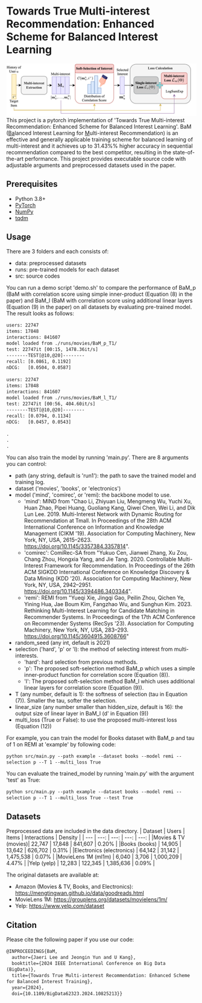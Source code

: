 # Towards True Multi-interest Recommendation: Enhanced Scheme for Balanced Interest Learning

![BaM](BaM.png)
This project is a pytorch implementation of 'Towards True Multi-interest Recommendation: Enhanced Scheme for Balanced Interest Learning'.
BaM (<U/>Ba</U>lanced Interest Learning for <U/>M</U>ulti-interest Recommendation) is an effective and generally applicable training scheme for balanced learning of multi-interest and it achieves up to 31.43%% higher accuracy in sequential recommendation compared to the best competitor, resulting in the state-of-the-art performance.
This project provides executable source code with adjustable arguments and preprocessed datasets used in the paper.

## Prerequisites

- Python 3.8+
- [PyTorch](https://pytorch.org/)
- [NumPy](https://numpy.org/)
- [tqdm](https://tqdm.github.io/)

## Usage

There are 3 folders and each consists of:
- data: preprocessed datasets
- runs: pre-trained models for each dataset
- src: source codes

You can run a demo script 'demo.sh' to compare the performance of BaM_p (BaM with correlation score using simple inner-product (Equation (8) in the paper) and BaM_l (BaM with correlation score using additional linear layers (Equation (9) in the paper) on all datasets by evaluating pre-trained model.
The result looks as follows:
```
users: 22747
items: 17848
interactions: 841607
model loaded from ./runs/movies/BaM_p_T1/
test: 22747it [00:15, 1478.36it/s]
--------TEST[@10,@20]--------
recall: [0.0861, 0.1192]
nDCG:   [0.0504, 0.0587]

users: 22747
items: 17848
interactions: 841607
model loaded from ./runs/movies/BaM_l_T1/
test: 22747it [00:56, 404.60it/s]
--------TEST[@10,@20]--------
recall: [0.0794, 0.1134]
nDCG:   [0.0457, 0.0543]

.
.
.

```

You can also train the model by running 'main.py'.
There are 8 arguments you can control:
- path (any string, default is 'run1'): the path to save the trained model and training log.
- dataset ('movies', 'books', or 'electronics')
- model ('mind', 'comirec', or 'remi): the backbone model to use.
    * 'mind': MIND from "Chao Li, Zhiyuan Liu, Mengmeng Wu, Yuchi Xu, Huan Zhao, Pipei Huang, Guoliang Kang, Qiwei Chen, Wei Li, and Dik Lun Lee. 2019. Multi-Interest Network with Dynamic Routing for Recommendation at Tmall. In Proceedings of the 28th ACM International Conference on Information and Knowledge Management (CIKM '19). Association for Computing Machinery, New York, NY, USA, 2615–2623. https://doi.org/10.1145/3357384.3357814".
    * 'comirec': ComiRec-SA from "Yukuo Cen, Jianwei Zhang, Xu Zou, Chang Zhou, Hongxia Yang, and Jie Tang. 2020. Controllable Multi-Interest Framework for Recommendation. In Proceedings of the 26th ACM SIGKDD International Conference on Knowledge Discovery & Data Mining (KDD '20). Association for Computing Machinery, New York, NY, USA, 2942–2951. https://doi.org/10.1145/3394486.3403344".
    * 'remi': REMI from "Yueqi Xie, Jingqi Gao, Peilin Zhou, Qichen Ye, Yining Hua, Jae Boum Kim, Fangzhao Wu, and Sunghun Kim. 2023. Rethinking Multi-Interest Learning for Candidate Matching in Recommender Systems. In Proceedings of the 17th ACM Conference on Recommender Systems (RecSys '23). Association for Computing Machinery, New York, NY, USA, 283–293. https://doi.org/10.1145/3604915.3608766"
- random_seed (any int, default is 2021)
- selection ('hard', 'p' or 'l): the method of selecting interest from multi-interests.
    * 'hard': hard selection from previous methods.
    * 'p': The proposed soft-selection method BaM_p which uses a simple inner-product function for correlation score (Equation (8)).
    * 'l': The proposed soft-selection method BaM_l which uses additional linear layers for correlation score (Equation (9)).
- T (any number, default is 1): the softness of selection (tau in Equation (7)). Smaller the tau, softer the selection.
- linear_size (any number smaller than hidden_size, default is 16): the output size of linear layer in BaM_l (d' in Equation (9))
- multi_loss (True or False): to use the proposed multi-interest loss (Equation (12))

For example, you can train the model for Books dataset with BaM_p and tau of 1 on REMI at 'example' by following code:
```
python src/main.py --path example --dataset books --model remi --selection p --T 1 --multi_loss True
```

You can evaluate the trained_model by running 'main.py' with the argument 'test' as True:
```
python src/main.py --path example --dataset books --model remi --selection p --T 1 --multi_loss True --test True
```

## Datasets
Preprocessed data are included in the data directory.
| Dataset | Users | Items | Interactions | Density |
| --- | ---: | ---: | ---: | ---: |
|Movies & TV (movies)| 22,747 | 17,848 | 841,607 | 0.20% |
|Books (books) | 14,905 | 13,642 | 626,702 | 0.31% |
|Electronics (electronics) | 64,142 | 31,142 | 1,475,538 | 0.07% |
|MovieLens 1M (ml1m) | 6,040 | 3,706 | 1,000,209 | 4.47% |
|Yelp (yelp) | 12,283 | 122,345 | 1,385,636 | 0.09% |


The original datasets are available at:
- Amazon (Movies & TV, Books, and Electronics): https://mengtingwan.github.io/data/goodreads.html
- MovieLens 1M: https://grouplens.org/datasets/movielens/1m/
- Yelp: https://www.yelp.com/dataset

## Citation
Please cite the following paper if you use our code:
```
@INPROCEEDINGS{BaM,
  author={Jaeri Lee and Jeongin Yun and U Kang},
  booktitle={2024 IEEE International Conference on Big Data (BigData)}, 
  title={Towards True Multi-interest Recommendation: Enhanced Scheme for Balanced Interest Training}, 
  year={2024},
  doi={10.1109/BigData62323.2024.10825213}}
```

